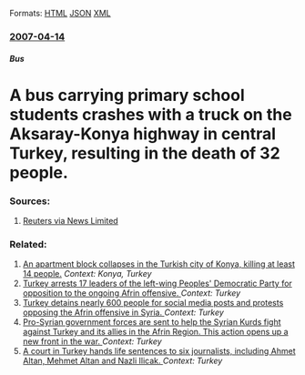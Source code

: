 
Formats: [HTML](/news/2007/04/14/a-bus-carrying-primary-school-students-crashes-with-a-truck-on-the-aksaray-konya-highway-in-central-turkey-resulting-in-the-death-of-32-pe.html)  [JSON](/news/2007/04/14/a-bus-carrying-primary-school-students-crashes-with-a-truck-on-the-aksaray-konya-highway-in-central-turkey-resulting-in-the-death-of-32-pe.json)  [XML](/news/2007/04/14/a-bus-carrying-primary-school-students-crashes-with-a-truck-on-the-aksaray-konya-highway-in-central-turkey-resulting-in-the-death-of-32-pe.xml)  

### [2007-04-14](/news/2007/04/14/index.md)

##### Bus
#  A bus carrying primary school students crashes with a truck on the Aksaray-Konya highway in central Turkey, resulting in the death of 32 people. 




### Sources:

1. [Reuters via News Limited](http://www.news.com.au/story/0,10117,21557308-401,00.html)

### Related:

1. [ An apartment block collapses in the Turkish city of Konya, killing at least 14 people.](/news/2004/02/3/an-apartment-block-collapses-in-the-turkish-city-of-konya-killing-at-least-14-people.md) _Context: Konya, Turkey_
2. [Turkey arrests 17 leaders of the left-wing Peoples' Democratic Party for opposition to the ongoing Afrin offensive. ](/news/2018/02/9/turkey-arrests-17-leaders-of-the-left-wing-peoples-democratic-party-for-opposition-to-the-ongoing-afrin-offensive.md) _Context: Turkey_
3. [Turkey detains nearly 600 people for social media posts and protests opposing the Afrin offensive in Syria. ](/news/2018/02/6/turkey-detains-nearly-600-people-for-social-media-posts-and-protests-opposing-the-afrin-offensive-in-syria.md) _Context: Turkey_
4. [Pro-Syrian government forces are sent to help the Syrian Kurds fight against Turkey and its allies in the Afrin Region. This action opens up a new front in the war. ](/news/2018/02/20/pro-syrian-government-forces-are-sent-to-help-the-syrian-kurds-fight-against-turkey-and-its-allies-in-the-afrin-region-this-action-opens-up.md) _Context: Turkey_
5. [A court in Turkey hands life sentences to six journalists, including Ahmet Altan, Mehmet Altan and Nazli Ilicak. ](/news/2018/02/16/a-court-in-turkey-hands-life-sentences-to-six-journalists-including-ahmet-altan-mehmet-altan-and-nazla-ila-cak.md) _Context: Turkey_
